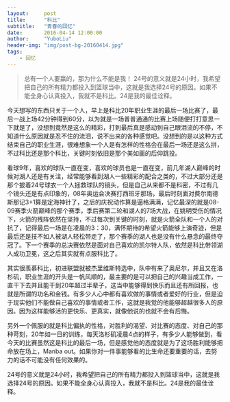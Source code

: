 ```yaml
---
layout:     post
title:      "科比"
subtitle:   "青春的回忆"
date:       2016-04-14 12:00:00
author:     "YuboLiu"
header-img: "img/post-bg-20160414.jpg"
tags:
    - 回忆
---
```


> 总有一个人要赢的，那为什么不能是我！
> 24号的意义就是24小时，我希望把自己的所有精力都投入到篮球当中，这就是我选择24号的原因。如果不能全身心认真投入，我就不是科比。24是我的最佳诠释。

今天想写的东西只关于一个人，早上是科比20年职业生涯的最后一场比赛了，最后一战上场42分钟得到60分，以为就是一场普普通通的比赛上场随便打打意思一下就是了，没想到竟然是这么的精彩，打到最后真是感动到自己眼泪流的不停，不知道什么原因就是忍不住的流泪，说不出来的各种感觉吧。没想到的是以这种方式结束自己的职业生涯，很难想象一个人是有怎样的性格会在最后一场还是这么拼，不过科比还是那个科比，关键时刻依旧是那个美如画的后仰跳投。

看球9年，喜欢的球队一直在变，喜欢的球员也是一直在变，前几年湖人巅峰的时候对湖人还是有关注，经常能够看到湖人一些精彩的配合之类的，不过大部分还是那个披着24号球衣一个人拯救球队的镜头，但是自己从来都不是科密，不过有几个镜头还是有点印象的，08年奥运会决赛打西班牙那场，最后时刻面对费尔南德斯那记3+1算是定海神针了，之后的庆祝动作算是逼格满满，记忆最深的就是08-09赛季火箭巅峰的那个赛季，季后赛第二轮和湖人的7场大战，在姚明受伤的情况下，火箭的残阵依然在坚持，不过每次到关键的时刻，就是火箭全队和一个人的对抗了，记得最后一场是在凌晨的3：30，满怀期待的希望火箭能够上演奇迹，但是最后还是技不如人被湖人轻松带走了，那个赛季的湖人也是没有什么悬念的最终夺冠了。下一个赛季的总决赛依然是面对自己喜欢的凯尔特人队，依然是科比带领湖人成功卫冕，这之后其实就有点服科比了。

其实很羡慕科比，初进联盟就被杰里维斯特选中，队中有来了奥尼尔，并且又在洛杉矶，职业生涯的开头是一帆风顺的，最主要的是可以把自己的兴趣当成工作，一直干下去并且能干到20年超过半辈子，这当中能够得到快乐而且还有所回报，也就是所谓的功名和金钱。有多少人心中都有喜欢做的事情或者爱好的行业，但是迫于现实他们不能做自己喜欢的事情或者工作，这就是我觉的他能够超越很多人的原因。因为这样能够活的更快乐、更真实，就像他说的也就不会有后悔。

另外一个佩服的就是科比偏执的性格，对胜利的渴望、对比赛的态度、对自己的那种苛刻，20年如一日的训练，每天洛杉矶凌晨4点的样子，有多少人能够做到，看今天的比赛虽然这是科比的最后一场，但是感觉他的态度就是为了这场胜利能够把命放在场上，Manba out。如果你对一件事能够看的比生命还要重要的话，去努力的话不可能没有任何效果的。

24号的意义就是24小时，我希望把自己的所有精力都投入到篮球当中，这就是我选择24号的原因。如果不能全身心认真投入，我就不是科比。24是我的最佳诠释。

